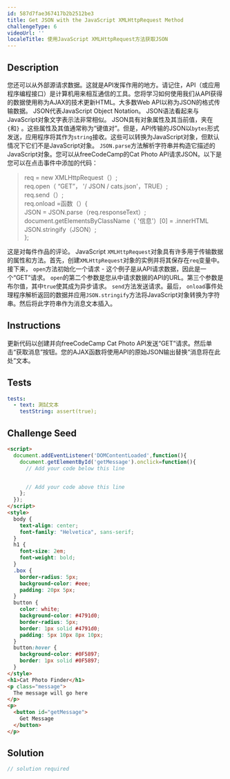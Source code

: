```yaml
---
id: 587d7fae367417b2b2512be3
title: Get JSON with the JavaScript XMLHttpRequest Method
challengeType: 6
videoUrl: ''
localeTitle: 使用JavaScript XMLHttpRequest方法获取JSON
---
```


## Description
<section id="description">您还可以从外部源请求数据。这就是API发挥作用的地方。请记住，API（或应用程序编程接口）是计算机用来相互通信的工具。您将学习如何使用我们从API获得的数据使用称为AJAX的技术更新HTML。大多数Web API以称为JSON的格式传输数据。 JSON代表JavaScript Object Notation。 JSON语法看起来与JavaScript对象文字表示法非常相似。 JSON具有对象属性及其当前值，夹在<code>{</code>和<code>}</code> 。这些属性及其值通常称为“键值对”。但是，API传输的JSON以<code>bytes</code>形式发送，应用程序将其作为<code>string</code>接收。这些可以转换为JavaScript对象，但默认情况下它们不是JavaScript对象。 <code>JSON.parse</code>方法解析字符串并构造它描述的JavaScript对象。您可以从freeCodeCamp的Cat Photo API请求JSON。以下是您可以在点击事件中添加的代码： <blockquote> req = new XMLHttpRequest（）; <br> req.open（ “GET”， &#39;/ JSON / cats.json&#39;，TRUE）; <br> req.send（）; <br> req.onload =函数（）{ <br> JSON = JSON.parse（req.responseText）; <br> document.getElementsByClassName（ &#39;信息&#39;）[0] = .innerHTML JSON.stringify（JSON）; <br> }; </blockquote>这是对每件作品的评论。 JavaScript <code>XMLHttpRequest</code>对象具有许多用于传输数据的属性和方法。首先，创建<code>XMLHttpRequest</code>对象的实例并将其保存在<code>req</code>变量中。接下来， <code>open</code>方法初始化一个请求 - 这个例子是从API请求数据，因此是一个“GET”请求。 <code>open</code>的第二个参数是您从中请求数据的API的URL。第三个参数是布尔值，其中<code>true</code>使其成为异步请求。 <code>send</code>方法发送请求。最后， <code>onload</code>事件处理程序解析返回的数据并应用<code>JSON.stringify</code>方法将JavaScript对象转换为字符串。然后将此字符串作为消息文本插入。 </section>

## Instructions
<section id="instructions">更新代码以创建并向freeCodeCamp Cat Photo API发送“GET”请求。然后单击“获取消息”按钮。您的AJAX函数将使用API​​的原始JSON输出替换“消息将在此处”文本。 </section>

## Tests
<section id='tests'>

```yml
tests:
  - text: 測試文本
    testString: assert(true);

```

</section>

## Challenge Seed
<section id='challengeSeed'>

<div id='html-seed'>

```html
<script>
  document.addEventListener('DOMContentLoaded',function(){
    document.getElementById('getMessage').onclick=function(){
      // Add your code below this line


      // Add your code above this line
    };
  });
</script>
<style>
  body {
    text-align: center;
    font-family: "Helvetica", sans-serif;
  }
  h1 {
    font-size: 2em;
    font-weight: bold;
  }
  .box {
    border-radius: 5px;
    background-color: #eee;
    padding: 20px 5px;
  }
  button {
    color: white;
    background-color: #4791d0;
    border-radius: 5px;
    border: 1px solid #4791d0;
    padding: 5px 10px 8px 10px;
  }
  button:hover {
    background-color: #0F5897;
    border: 1px solid #0F5897;
  }
</style>
<h1>Cat Photo Finder</h1>
<p class="message">
  The message will go here
</p>
<p>
  <button id="getMessage">
    Get Message
  </button>
</p>

```

</div>



</section>

## Solution
<section id='solution'>

```js
// solution required
```
</section>
